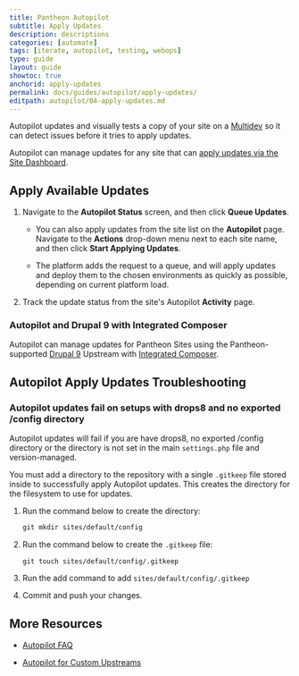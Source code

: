 ```yaml
---
title: Pantheon Autopilot
subtitle: Apply Updates
description: descriptions
categories: [automate]
tags: [iterate, autopilot, testing, webops]
type: guide
layout: guide
showtoc: true
anchorid: apply-updates
permalink: docs/guides/autopilot/apply-updates/
editpath: autopilot/04-apply-updates.md
---
```


Autopilot updates and visually tests a copy of your site on a [Multidev](/guides/multidev) so it can detect issues before it tries to apply updates.

Autopilot can manage updates for any site that can [apply updates via the Site Dashboard](/core-updates#apply-upstream-updates-via-the-site-dashboard).

## Apply Available Updates

1. Navigate to the **Autopilot Status** screen, and then click **Queue Updates**.

    - You can also apply updates from the site list on the **<i className="fa fa-robot"></i> Autopilot** page. Navigate to the **Actions** <i className="fa fa-chevron-down fa-w-14"></i> drop-down menu next to each site name, and then click **Start Applying Updates**.

    - The platform adds the request to a queue, and will apply updates and deploy them to the chosen environments as quickly as possible, depending on current platform load.

1. Track the update status from the site's Autopilot **Activity** page.

### Autopilot and Drupal 9 with Integrated Composer

Autopilot can manage updates for Pantheon Sites using the Pantheon-supported [Drupal 9](/drupal-9) Upstream with [Integrated Composer](/guides/integrated-composer).

## Autopilot Apply Updates Troubleshooting

### Autopilot updates fail on setups with drops8 and no exported /config directory 

Autopilot updates will fail if you are have drops8, no exported /config directory or the directory is not set in the main `settings.php` file and version-managed.

You must add a directory to the repository with a single `.gitkeep` file stored inside to successfully apply Autopilot updates. This creates the directory for the filesystem to use for updates. 

1. Run the command below to create the directory:

    ```bash{promptUser: user}
    git mkdir sites/default/config 
    ```

1. Run the command below to create the `.gitkeep` ﬁle:

    ```bash{promptUser: user}
    git touch sites/default/config/.gitkeep 
    ```
 
1. Run the add command to add `sites/default/config/.gitkeep` 

1. Commit and push your changes.

## More Resources

- [Autopilot FAQ](/guides/autopilot/autopilot-faq/)

- [Autopilot for Custom Upstreams](/guides/autopilot-custom-upstream)